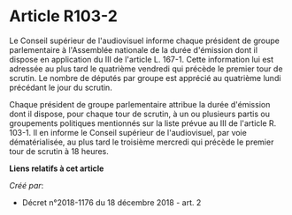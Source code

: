 # Article R103-2

Le Conseil supérieur de l'audiovisuel informe chaque président de groupe parlementaire à l'Assemblée nationale de la durée
d'émission dont il dispose en application du III de l'article L. 167-1. Cette information lui est adressée au plus tard le
quatrième vendredi qui précède le premier tour de scrutin. Le nombre de députés par groupe est apprécié au quatrième lundi
précédant le jour du scrutin.

Chaque président de groupe parlementaire attribue la durée d'émission dont il dispose, pour chaque tour de scrutin, à un ou
plusieurs partis ou groupements politiques mentionnés sur la liste prévue au III de l'article R. 103-1. Il en informe le
Conseil supérieur de l'audiovisuel, par voie dématérialisée, au plus tard le troisième mercredi qui précède le premier tour
de scrutin à 18 heures.

**Liens relatifs à cet article**

_Créé par_:

  - Décret n°2018-1176 du 18 décembre 2018 - art. 2
